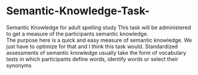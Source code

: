 # Semantic-Knowledge-Task-
Semantic Knowledge for adult spelling study 
This task will be administered to get a measure of the participants semantic knowledge.  
The purpose here is a quick and easy measure of semantic knowledge. 
We just have to optimize for that and I think this task would.
Standardized assessments of semantic knowledge usually take the form of vocabulary tests in which participants define words, identify words or select their synonyms 
